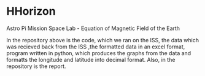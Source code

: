 # HHorizon
Astro Pi Mission Space Lab - Equation of Magnetic Field of the Earth

In the repository above is the code, which we ran on the ISS, the data which was recieved back from the ISS ,the formatted data in an excel format, program written in python, which produces the graphs from the data and formatts the longitude and latitude into decimal format. Also, in the repository is the report.
